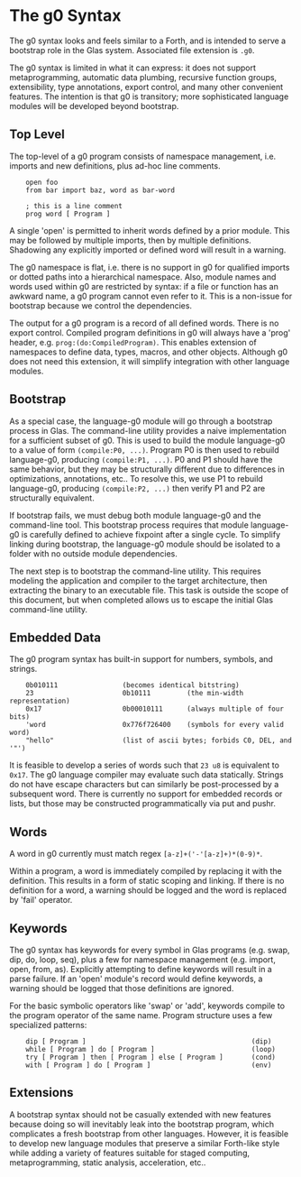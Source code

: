 # The g0 Syntax

The g0 syntax looks and feels similar to a Forth, and is intended to serve a bootstrap role in the Glas system. Associated file extension is `.g0`. 

The g0 syntax is limited in what it can express: it does not support metaprogramming, automatic data plumbing, recursive function groups, extensibility, type annotations, export control, and many other convenient features. The intention is that g0 is transitory; more sophisticated language modules will be developed beyond bootstrap.

## Top Level

The top-level of a g0 program consists of namespace management, i.e. imports and new definitions, plus ad-hoc  line comments.

        open foo
        from bar import baz, word as bar-word

        ; this is a line comment
        prog word [ Program ]

A single 'open' is permitted to inherit words defined by a prior module. This may be followed by multiple imports, then by multiple definitions. Shadowing any explicitly imported or defined word will result in a warning.

The g0 namespace is flat, i.e. there is no support in g0 for qualified imports or dotted paths into a hierarchical namespace. Also, module names and words used within g0 are restricted by syntax: if a file or function has an awkward name, a g0 program cannot even refer to it. This is a non-issue for bootstrap because we control the dependencies.

The output for a g0 program is a record of all defined words. There is no export control. Compiled program definitions in g0 will always have a 'prog' header, e.g. `prog:(do:CompiledProgram)`. This enables extension of namespaces to define data, types, macros, and other objects. Although g0 does not need this extension, it will simplify integration with other language modules.

## Bootstrap 

As a special case, the language-g0 module will go through a bootstrap process in Glas. The command-line utility provides a naive implementation for a sufficient subset of g0. This is used to build the module language-g0 to a value of form `(compile:P0, ...)`. Program P0 is then used to rebuild language-g0, producing `(compile:P1, ...)`. P0 and P1 should have the same behavior, but they may be structurally different due to differences in optimizations, annotations, etc.. To resolve this, we use P1 to rebuild language-g0, producing `(compile:P2, ...)` then verify P1 and P2 are structurally equivalent.

If bootstrap fails, we must debug both module language-g0 and the command-line tool. This bootstrap process requires that module language-g0 is carefully defined to achieve fixpoint after a single cycle. To simplify linking during bootstrap, the language-g0 module should be isolated to a folder with no outside module dependencies.

The next step is to bootstrap the command-line utility. This requires modeling the application and compiler to the target architecture, then extracting the binary to an executable file. This task is outside the scope of this document, but when completed allows us to escape the initial Glas command-line utility.

## Embedded Data

The g0 program syntax has built-in support for numbers, symbols, and strings.

        0b010111                (becomes identical bitstring)
        23                      0b10111         (the min-width representation)
        0x17                    0b00010111      (always multiple of four bits)
        'word                   0x776f726400    (symbols for every valid word)
        "hello"                 (list of ascii bytes; forbids C0, DEL, and '"')

It is feasible to develop a series of words such that `23 u8` is equivalent to `0x17`. The g0 language compiler may evaluate such data statically. Strings do not have escape characters but can similarly be post-processed by a subsequent word. There is currently no support for embedded records or lists, but those may be constructed programmatically via put and pushr.

## Words

A word in g0 currently must match regex `[a-z]+('-'[a-z]+)*(0-9)*`.

Within a program, a word is immediately compiled by replacing it with the definition. This results in a form of static scoping and linking. If there is no definition for a word, a warning should be logged and the word is replaced by 'fail' operator.

## Keywords

The g0 syntax has keywords for every symbol in Glas programs (e.g. swap, dip, do, loop, seq), plus a few for namespace management (e.g. import, open, from, as). Explicitly attempting to define keywords will result in a parse failure. If an 'open' module's record would define keywords, a warning should be logged that those definitions are ignored.

For the basic symbolic operators like 'swap' or 'add', keywords compile to the program operator of the same name. Program structure uses a few specialized patterns:

        dip [ Program ]                                         (dip)
        while [ Program ] do [ Program ]                        (loop)
        try [ Program ] then [ Program ] else [ Program ]       (cond)
        with [ Program ] do [ Program ]                         (env)

## Extensions

A bootstrap syntax should not be casually extended with new features because doing so will inevitably leak into the bootstrap program, which complicates a fresh bootstrap from other languages. However, it is feasible to develop new language modules that preserve a similar Forth-like style while adding a variety of features suitable for staged computing, metaprogramming, static analysis, acceleration, etc..
